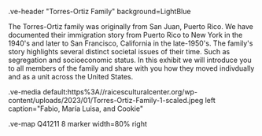 .ve-header "Torres-Ortiz Family" background=LightBlue  
  
  
The Torres-Ortiz family was originally from San Juan, Puerto Rico. We have documented their immigration story from Puerto Rico to New York in the 1940's and later to San Francisco, California in the late-1950's. The family's story highlights several distinct societal issues of their time. Such as segregation and socioeconomic status. In this exhibit we will introduce you to all members of the family and share with you how they moved indivdually and as a unit across the United States. 

.ve-media default:https%3A//raicesculturalcenter.org/wp-content/uploads/2023/01/Torres-Ortiz-Family-1-scaled.jpeg left caption="Fabio, María Luisa, and Cookie"



.ve-map Q41211 8 marker width=80% right




